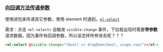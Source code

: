 ### [向回调方法传递参数](http://www.jstips.co/zh_cn/javascript/passing-arguments-to-callback-functions/)

使用闭包来传递其它参数，使用 element 时遇到。[`el-select`](http://element-cn.eleme.io/#/zh-CN/component/select)

需求：点击 `<el-select>` 会触发 `visible-change` 事件，下拉框出现时需要**带参数**请求数据。因为事件有回调参数，所以该怎样传参进去呢？？？

```html
<el-select @visible-change="(bool) => dropDown(bool, scope.row)"></el-select>
```
